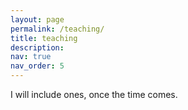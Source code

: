 ```yaml
---
layout: page
permalink: /teaching/
title: teaching
description:
nav: true
nav_order: 5
---
```


I will include ones, once the time comes.
